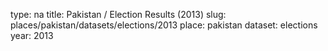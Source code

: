 type: na
title: Pakistan / Election Results (2013)
slug: places/pakistan/datasets/elections/2013
place: pakistan
dataset: elections
year: 2013
